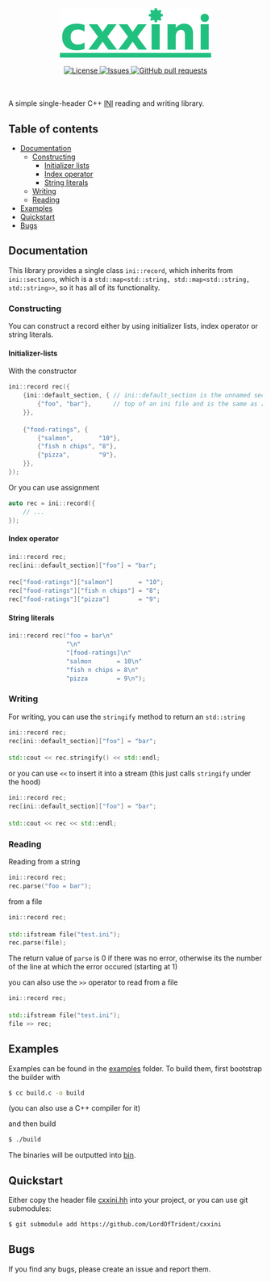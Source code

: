 <p align="center">
	<img width="300px" src="./res/logo.png">
</p>
<p align="center">
	<a href="./LICENSE">
		<img alt="License" src="https://img.shields.io/badge/license-MIT-blue?color=26d374"/>
	</a>
	<a href="https://github.com/LordOfTrident/cxxini/issues">
		<img alt="Issues" src="https://img.shields.io/github/issues/LordOfTrident/cxxini?color=4f79e4"/>
	</a>
	<a href="https://github.com/LordOfTrident/cxxini/pulls">
		<img alt="GitHub pull requests" src="https://img.shields.io/github/issues-pr/LordOfTrident/cxxini?color=4f79e4"/>
	</a>
	<br><br><br>
</p>

A simple single-header C++ [INI](https://en.wikipedia.org/wiki/INI_file) reading and writing library.

## Table of contents
* [Documentation](#documentation)
  * [Constructing](#constructing)
    * [Initializer lists](#initializer-lists)
    * [Index operator](#index-operator)
    * [String literals](#string-literals)
  * [Writing](#writing)
  * [Reading](#reading)
* [Examples](#examples)
* [Quickstart](#quickstart)
* [Bugs](#bugs)

## Documentation
This library provides a single class `ini::record`, which inherits from `ini::sections`, which is
a `std::map<std::string, std::map<std::string, std::string>>`, so it has all of its functionality.

### Constructing
You can construct a record either by using initializer lists, index operator or string literals.

#### Initializer-lists
With the constructor
```cc
ini::record rec({
	{ini::default_section, { // ini::default_section is the unnamed section at the
		{"foo", "bar"},      // top of an ini file and is the same as []
	}},

	{"food-ratings", {
		{"salmon",       "10"},
		{"fish n chips", "8"},
		{"pizza",        "9"},
	}},
});
```
Or you can use assignment
```cc
auto rec = ini::record({
	// ...
});
```

#### Index operator
```cc
ini::record rec;
rec[ini::default_section]["foo"] = "bar";

rec["food-ratings"]["salmon"]       = "10";
rec["food-ratings"]["fish n chips"] = "8";
rec["food-ratings"]["pizza"]        = "9";
```

#### String literals
```cc
ini::record rec("foo = bar\n"
                "\n"
                "[food-ratings]\n"
                "salmon       = 10\n"
                "fish n chips = 8\n"
                "pizza        = 9\n");
```

### Writing
For writing, you can use the `stringify` method to return an `std::string`
```cc
ini::record rec;
rec[ini::default_section]["foo"] = "bar";

std::cout << rec.stringify() << std::endl;
```

or you can use `<<` to insert it into a stream (this just calls `stringify` under the hood)
```cc
ini::record rec;
rec[ini::default_section]["foo"] = "bar";

std::cout << rec << std::endl;
```

### Reading
Reading from a string
```cc
ini::record rec;
rec.parse("foo = bar");
```

from a file
```cc
ini::record rec;

std::ifstream file("test.ini");
rec.parse(file);
```
The return value of `parse` is 0 if there was no error, otherwise its the number of the line at
which the error occured (starting at 1)

you can also use the `>>` operator to read from a file
```cc
ini::record rec;

std::ifstream file("test.ini");
file >> rec;
```

## Examples
Examples can be found in the [examples](./examples) folder.
To build them, first bootstrap the builder with
```sh
$ cc build.c -o build
```
(you can also use a C++ compiler for it)

and then build
```sh
$ ./build
```

The binaries will be outputted into [bin](./bin).

## Quickstart
Either copy the header file [cxxini.hh](./cxxini.hh) into your project, or you can use git submodules:
```sh
$ git submodule add https://github.com/LordOfTrident/cxxini
```

## Bugs
If you find any bugs, please create an issue and report them.
